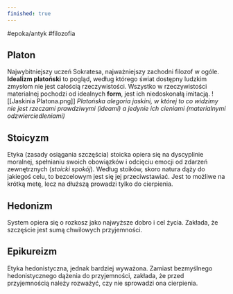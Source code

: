 ```yaml
---
finished: true
---
```

#epoka/antyk #filozofia
## Platon
Najwybitniejszy uczeń Sokratesa, najważniejszy zachodni filozof w ogóle.
**Idealizm platoński** to pogląd, według którego świat dostępny ludzkim zmysłom nie jest całością rzeczywistości. Wszystko w rzeczywistości materialnej pochodzi od idealnych **form**, jest ich niedoskonałą imitacją. 
![[Jaskinia Platona.png]]
*Platońska alegoria jaskini, w której to co widzimy nie jest rzeczami prawdziwymi (ideami) a jedynie ich cieniami (materialnymi odzwierciedleniami)*

## Stoicyzm
Etyka (zasady osiągania szczęścia) stoicka opiera się na dyscyplinie moralnej, spełnianiu swoich obowiązków i odcięciu emocji od zdarzeń zewnętrznych (*stoicki spokój*).
Według stoików, skoro natura dąży do jakiegoś celu, to bezcelowym jest się jej przeciwstawiać. Jest to możliwe na krótką metę, lecz na dłuższą prowadzi tylko do cierpienia.
## Hedonizm
System opiera się o rozkosz jako najwyższe dobro i cel życia. Zakłada, że szczęście jest sumą chwilowych przyjemności.
## Epikureizm
Etyka hedonistyczna, jednak bardziej wyważona. Zamiast bezmyślnego hedonistycznego dążenia do przyjemności, zakłada, że przed przyjemnością należy rozważyć, czy nie sprowadzi ona cierpienia.